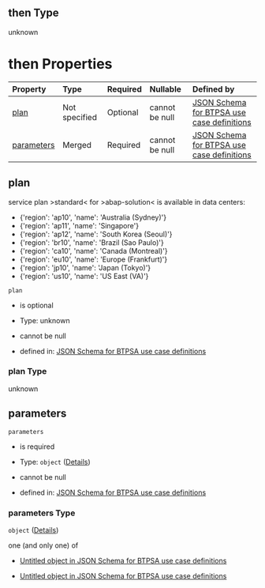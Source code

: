 ## then Type

unknown

# then Properties

| Property                  | Type          | Required | Nullable       | Defined by                                                                                                                                                                                                                                                |
| :------------------------ | :------------ | :------- | :------------- | :-------------------------------------------------------------------------------------------------------------------------------------------------------------------------------------------------------------------------------------------------------- |
| [plan](#plan)             | Not specified | Optional | cannot be null | [JSON Schema for BTPSA use case definitions](btpsa-usecase-properties-services-items-allof-1-then-allof-1-then-allof-0-then-properties-plan.md "undefined#/properties/services/items/allOf/1/then/allOf/1/then/allOf/0/then/properties/plan")             |
| [parameters](#parameters) | Merged        | Required | cannot be null | [JSON Schema for BTPSA use case definitions](btpsa-usecase-properties-services-items-allof-1-then-allof-1-then-allof-0-then-properties-parameters.md "undefined#/properties/services/items/allOf/1/then/allOf/1/then/allOf/0/then/properties/parameters") |

## plan

service plan >standard< for >abap-solution< is available in data centers:

*   {'region': 'ap10', 'name': 'Australia (Sydney)'}
*   {'region': 'ap11', 'name': 'Singapore'}
*   {'region': 'ap12', 'name': 'South Korea (Seoul)'}
*   {'region': 'br10', 'name': 'Brazil (Sao Paulo)'}
*   {'region': 'ca10', 'name': 'Canada (Montreal)'}
*   {'region': 'eu10', 'name': 'Europe (Frankfurt)'}
*   {'region': 'jp10', 'name': 'Japan (Tokyo)'}
*   {'region': 'us10', 'name': 'US East (VA)'}

`plan`

*   is optional

*   Type: unknown

*   cannot be null

*   defined in: [JSON Schema for BTPSA use case definitions](btpsa-usecase-properties-services-items-allof-1-then-allof-1-then-allof-0-then-properties-plan.md "undefined#/properties/services/items/allOf/1/then/allOf/1/then/allOf/0/then/properties/plan")

### plan Type

unknown

## parameters



`parameters`

*   is required

*   Type: `object` ([Details](btpsa-usecase-properties-services-items-allof-1-then-allof-1-then-allof-0-then-properties-parameters.md))

*   cannot be null

*   defined in: [JSON Schema for BTPSA use case definitions](btpsa-usecase-properties-services-items-allof-1-then-allof-1-then-allof-0-then-properties-parameters.md "undefined#/properties/services/items/allOf/1/then/allOf/1/then/allOf/0/then/properties/parameters")

### parameters Type

`object` ([Details](btpsa-usecase-properties-services-items-allof-1-then-allof-1-then-allof-0-then-properties-parameters.md))

one (and only one) of

*   [Untitled object in JSON Schema for BTPSA use case definitions](btpsa-usecase-properties-services-items-allof-1-then-allof-1-then-allof-0-then-properties-parameters-oneof-0.md "check type definition")

*   [Untitled object in JSON Schema for BTPSA use case definitions](btpsa-usecase-properties-services-items-allof-1-then-allof-1-then-allof-0-then-properties-parameters-oneof-1.md "check type definition")
